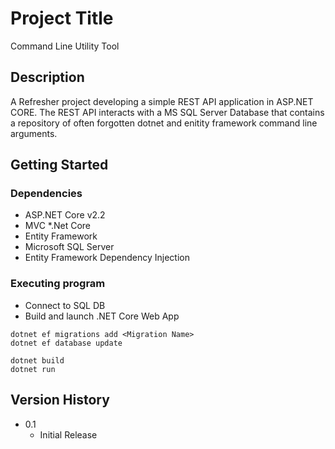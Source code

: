# Project Title
Command Line Utility Tool

## Description

A Refresher project developing a simple REST API application in ASP.NET CORE.
The REST API interacts with a MS SQL Server Database that contains a repository of often forgotten dotnet and enitity framework command line arguments.


## Getting Started

### Dependencies

* ASP.NET Core v2.2
* MVC
*.Net Core
* Entity Framework
* Microsoft SQL Server
* Entity Framework Dependency Injection

### Executing program

* Connect to SQL DB
* Build and launch .NET Core Web App
```
dotnet ef migrations add <Migration Name>
dotnet ef database update

dotnet build
dotnet run 
```

## Version History

* 0.1
    * Initial Release

